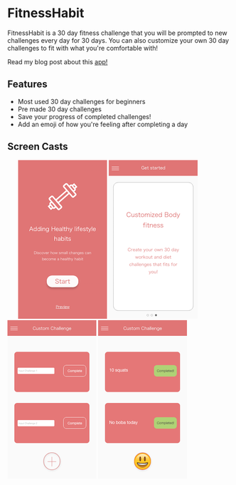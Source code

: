 # FitnessHabit
FitnessHabit is a 30 day fitness challenge that you will be prompted to new challenges every day for 30 days.
You can also customize your own 30 day challenges to fit with what you're comfortable with!

Read my blog post about this [app!](https://uxdesign.cc/spd1-1-health-and-diet-cfed04bb1a2e)
## Features
- Most used 30 day challenges for beginners
- Pre made 30 day challenges 
- Save your progress of completed challenges!
- Add an emoji of how you're feeling after completing a day

## Screen Casts
&nbsp; &nbsp; &nbsp; ![Main](Images/Mainpage.png)  ![Cards](Images/CardMainPage.png)  ![Daily](Images/DailyChallenges.png)  ![Complete](Images/CompletedPage.png)
